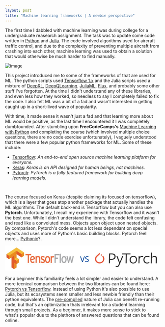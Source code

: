 ```yaml
---
layout: post
title: "Machine learning frameworks | A newbie perspective"
---
```


The first time I dabbled with machine learning was during college for a undergraduate reasearch assignment. The task was to update some code written in [Python](https://www.python.org/) and [Julia](https://julialang.org/). The code involved algorithms used for aircraft traffic control, and due to the complexity of preventing multiple aircraft from crashing into each other, machine learning was used to obtain a solution that would otherwise be much harder to find manually.

![image](https://www.mdpi.com/symmetry/symmetry-12-00985/article_deploy/html/images/symmetry-12-00985-g001-550.jpg)

This project introduced me to some of the frameworks of that are used for ML. The python scripts used [Tensorflow 1.x](https://www.tensorflow.org/) and the Julia scripts used a mixture of [DeepRL](https://github.com/mkschleg/DeepRL.jl), [DeepQLearning](https://github.com/JuliaPOMDP/DeepQLearning.jl), [JuliaML](https://github.com/JuliaML), [Flux](https://fluxml.ai/Flux.jl/stable/), and probably some other stuff I've forgotten. At the time I didn't understand any of these libraries, and even less how they worked, so needless to say I completely failed to fix the code. I also felt ML was a bit of a fad and wasn't interested in getting caught up in a short-lived wave of popularity. 
 
With time, it made sense it wasn't just a fad and that learning more about ML would be positive, as the last time I encountered it I was completely dumbfounded. After stumbling upon __FreeCodeCamps's__ [Machine Learning with Python](https://www.freecodecamp.org/learn/machine-learning-with-python/) and completing the course (which involved multiple choice questions, there are no code exercise unfortunately), I vaguely understood that there were a few popular python frameworks for ML. Some of these include:

- [Tensorflow](https://www.tensorflow.org/): _An end-to-end open source machine learning platform for everyone._
- [Keras](https://keras.io/): _Keras is an API designed for human beings, not machines._
- [Pytorch](https://pytorch.org/): _PyTorch is a fully featured framework for building deep learning models._   
<br>

The course focused on Keras (despite claiming its focused on tensorflow), which is a layer that goes atop another package that actually handles the ML algorithms. The default back-end is Tensorflow but you can also use __Pytorch__. Unfortunately, I recall my experience with Tensorflow and it wasn't the best one. While I didn't understand the library, the code felt confusing and read like a convoluted mess. Objects upon object upon nested objects. By comparison, Pytorch's code seems a lot less dependant on special objects and uses more of Python's basic building blocks. Pytorch feel more... [Pythonic](https://builtin.com/data-science/pythonic)?.

![image](/img/machine-learning/framworks.jpg)

For a beginner this familiarity feels a lot simpler and easier to understand. A more tecnical comparison between the two libraries can be found here: [Pytorch vs Tensorflow](https://realpython.com/pytorch-vs-tensorflow/). Instead of using Python it's also possible to use Julia, but its ecosystems seem smaller and less newbie friendly than their python equivalents. The [pre-compiled](https://julialang.github.io/PrecompileTools.jl/stable/) nature of Julia can benefit re-running code, but that's an optimization thats irrelevant for a student learning through small projects. As a beginner, it makes more sense to stick to what's popular due to the plethora of answered questions that can be found online.
